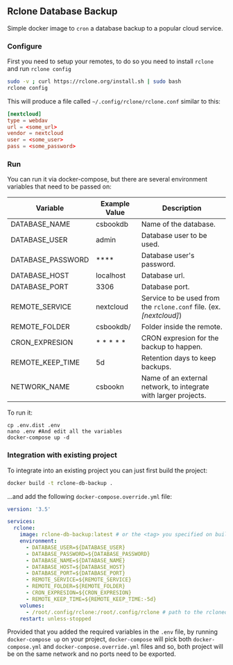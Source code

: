 ## Rclone Database Backup
Simple docker image to `cron` a database backup to a popular cloud service.

### Configure
First you need to setup your remotes, to do so you need to install `rclone` and run `rclone config`

```bash
sudo -v ; curl https://rclone.org/install.sh | sudo bash
rclone config
```

This will produce a file called `~/.config/rclone/rclone.conf` similar to this:

```conf
[nextcloud]
type = webdav
url = <some_url>
vendor = nextcloud
user = <some_user>
pass = <some_password>
```

### Run
You can run it via docker-compose, but there are several environment variables that need to be passed on:

| Variable | Example Value | Description |
|--------- | ------------- | ----------- |
| DATABASE_NAME | csbookdb | Name of the database. |
| DATABASE_USER | admin | Database user to be used. |
| DATABASE_PASSWORD | **** | Database user's password. |
| DATABASE_HOST | localhost | Database url. |
| DATABASE_PORT | 3306 | Database port. |
| REMOTE_SERVICE | nextcloud | Service to be used from the `rclone.conf` file. (ex. _[nextcloud]_) |
| REMOTE_FOLDER | csbookdb/ | Folder inside the remote. |
| CRON_EXPRESION | * * * * * | CRON expresion for the backup to happen. |
| REMOTE_KEEP_TIME | 5d | Retention days to keep backups. |
| NETWORK_NAME | csbookn | Name of an external network, to integrate with larger projects. |

To run it:

```shell
cp .env.dist .env
nano .env #And edit all the variables
docker-compose up -d
```

### Integration with existing project
To integrate into an existing project you can just first build the project:
```bash
docker build -t rclone-db-backup .
```
...and add the following `docker-compose.override.yml` file:
```yaml
version: '3.5'

services:
  rclone:
    image: rclone-db-backup:latest # or the <tag> you specified on build...
    environment:
      - DATABASE_USER=${DATABASE_USER}
      - DATABASE_PASSWORD=${DATABASE_PASSWORD}
      - DATABASE_NAME=${DATABASE_NAME}
      - DATABASE_HOST=${DATABASE_HOST}
      - DATABASE_PORT=${DATABASE_PORT}
      - REMOTE_SERVICE=${REMOTE_SERVICE}
      - REMOTE_FOLDER=${REMOTE_FOLDER}
      - CRON_EXPRESION=${CRON_EXPRESION}
      - REMOTE_KEEP_TIME=${REMOTE_KEEP_TIME:-5d}
    volumes:
      - /root/.config/rclone:/root/.config/rclone # path to the rcloned file
    restart: unless-stopped
```
Provided that you added the required variables in the `.env` file, by running `docker-compose up` on your project, `docker-compose` will pick both `docker-compose.yml` and `docker-compose.override.yml` files and so, both project will be on the same network and no ports need to be exported.
